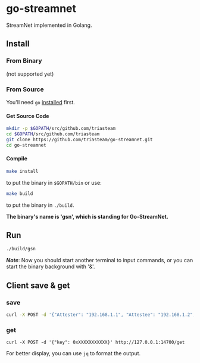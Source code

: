 # go-streamnet
StreamNet implemented in Golang.


## Install
### From Binary
(not supported yet)

### From Source
You'll need `go` [installed](https://golang.org/doc/install) first.

#### Get Source Code

```bash
mkdir -p $GOPATH/src/github.com/triasteam
cd $GOPATH/src/github.com/triasteam
git clone https://github.com/triasteam/go-streamnet.git
cd go-streamnet
```

#### Compile

```bash
make install
```

to put the binary in `$GOPATH/bin` or use:

```bash
make build
```

to put the binary in `./build`.


__The binary's name is '**gsn**', which is standing for Go-StreamNet.__

## Run
```bash
./build/gsn
```
***Note***:
    Now you should start another terminal to input commands, or you can start the binary background with '&'.

## Client save & get
### save
```bash
curl -X POST -d '{"Attester": "192.168.1.1", "Attestee": "192.168.1.2", "Score": "1"}' http://127.0.0.1:14700/save
```

### get
```
curl -X POST -d '{"key": 0xXXXXXXXXXXX}' http://127.0.0.1:14700/get
```

For better display, you can use `jq` to format the output.
